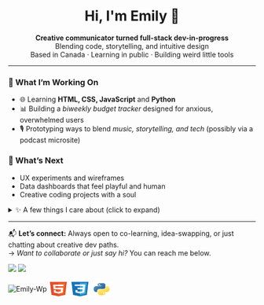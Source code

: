 
<!DOCTYPE html>
<html lang="en">
 <body>
   <h1 align="center">Hi, I'm Emily 👋</h1>

   <p align="center">
     <strong>Creative communicator turned full-stack dev-in-progress</strong><br>
     Blending code, storytelling, and intuitive design<br>
     Based in Canada · Learning in public · Building weird little tools
   </p>
   
   <hr>
   
   <h3>🚧 What I’m Working On</h3>
   <ul>
     <li>🌐 Learning <strong>HTML, CSS, JavaScript</strong> and <strong>Python</strong></li>
     <li>📊 Building a <em>biweekly budget tracker</em> designed for anxious, overwhelmed users</li>
     <li>🎙️ Prototyping ways to blend <em>music, storytelling, and tech</em> (possibly via a podcast microsite)</li>
   </ul>
   
   <h3>🎯 What’s Next</h3>
   <ul>
     <li>UX experiments and wireframes</li>
     <li>Data dashboards that feel playful and human</li>
     <li>Creative coding projects with a soul</li>
   </ul>
   
   <details>
     <summary>✨ A few things I care about (click to expand)</summary>
     <ul>
       <li>Design that doesn’t overwhelm</li>
       <li>Tools that help people feel seen, not just “optimized”</li>
       <li>Using code to tell better, more honest stories</li>
     </ul>
   </details>
   
   <hr>
   
   <p>
     📬 <strong>Let’s connect:</strong> Always open to co-learning, idea-swapping, or just chatting about creative dev paths.<br>
     → <em>Want to collaborate or just say hi?</em> You can reach me below.
   </p>
 </body>
</html>


<div> 
<a href ="mailto:studioemilieg@gmail.com"><img src="https://img.shields.io/badge/-Gmail-%23333?style=for-the-badge&logo=gmail&logoColor=white" target="_blank"></a>
<a href="https://www.linkedin.com/in/emily-guimaraes" target="_blank"><img src="https://img.shields.io/badge/-LinkedIn-%230077B5?style=for-the-badge&logo=linkedin&logoColor=white" target="_blank"></a> 
</div>

<div style="display: inline_block"><br>
<img align="center" alt="Emily-Wp" height="40" width="40" src="[https://github.com/user-attachments/assets/048f2ede-0982-4052-857d-609feb759ee2](https://icongr.am/devicon/wordpress-original.svg?size=128&color=currentColor

)">
<img align="center" alt="Emily-Js" height="30" width="40" src="https://raw.githubusercontent.com/devicons/devicon/master/icons/javascript/javascript-plain.svg">
<img align="center" alt="Emily-HTML" height="30" width="40" src="https://raw.githubusercontent.com/devicons/devicon/master/icons/html5/html5-original.svg">
<img align="center" alt="Emily-CSS" height="30" width="40" src="https://raw.githubusercontent.com/devicons/devicon/master/icons/css3/css3-original.svg">
<img align="center" alt="Emily-Python" height="30" width="40" src="https://raw.githubusercontent.com/devicons/devicon/master/icons/python/python-original.svg">
</div>






